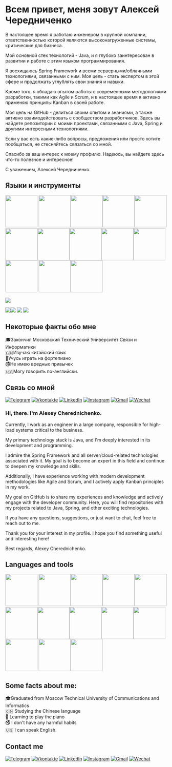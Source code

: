 # Всем привет, меня зовут Алексей Чередниченко

В настоящее время я работаю инженером в крупной компании, ответственностью которой являются высоконагруженные системы, критические для бизнеса.

Мой основной стек технологий - Java, и я глубоко заинтересован в развитии и работе с этим языком программирования.

Я восхищаюсь Spring Framework и всеми серверными/облачными технологиями, связанными с ним. Моя цель - стать экспертом в этой сфере и продолжать углублять свои знания и навыки.

Кроме того, я обладаю опытом работы с современными методологиями разработки, такими как Agile и Scrum, и в настоящее время я активно применяю принципы Kanban в своей работе.

Моя цель на GitHub - делиться своим опытом и знаниями, а также активно взаимодействовать с сообществом разработчиков. Здесь вы найдете репозитории с моими проектами, связанными с Java, Spring и другими интересными технологиями.

Если у вас есть какие-либо вопросы, предложения или просто хотите пообщаться, не стесняйтесь связаться со мной.

Спасибо за ваш интерес к моему профилю. Надеюсь, вы найдете здесь что-то полезное и интересное!

С уважением,
Алексей Чередниченко.


 
 
 

## Языки и инструменты

<img src="https://cdn.jsdelivr.net/gh/devicons/devicon/icons/java/java-original-wordmark.svg" width="100" height="100" /> <img src="https://cdn.jsdelivr.net/gh/devicons/devicon/icons/spring/spring-original-wordmark.svg" width="100" height="100" /><img src="https://cdn.jsdelivr.net/gh/devicons/devicon/icons/intellij/intellij-original-wordmark.svg" width="100" height="100" /><img src="https://cdn.jsdelivr.net/gh/devicons/devicon/icons/linux/linux-original.svg" width="100" height="100" /><img src="https://cdn.jsdelivr.net/gh/devicons/devicon/icons/postgresql/postgresql-plain-wordmark.svg" width="100" height="100"/><img src="https://cdn.jsdelivr.net/gh/devicons/devicon/icons/apachekafka/apachekafka-original-wordmark.svg" width="100" height="100"/><img src="https://cdn.jsdelivr.net/gh/devicons/devicon/icons/nginx/nginx-original.svg" width="100" height="100"/><img src="https://cdn.jsdelivr.net/gh/devicons/devicon/icons/redis/redis-plain-wordmark.svg" width="100" height="100" /><img src="https://cdn.jsdelivr.net/gh/devicons/devicon/icons/grafana/grafana-original-wordmark.svg" width="100" height="100" /><img src="https://cdn.jsdelivr.net/gh/devicons/devicon/icons/vim/vim-plain.svg" width="100" height="100" /><img src="https://cdn.jsdelivr.net/gh/devicons/devicon/icons/python/python-original-wordmark.svg" width="100" height="100" /> <img src="https://cdn.jsdelivr.net/gh/devicons/devicon/icons/jira/jira-original-wordmark.svg" width="100" height="100" /><img src="https://cdn.jsdelivr.net/gh/devicons/devicon/icons/confluence/confluence-original-wordmark.svg" width="100" height="100" />


<img src="https://www.codewars.com/users/Alaxay8/badges/large"/>

![](http://github-profile-summary-cards.vercel.app/api/cards/repos-per-language?username=Alaxay8&theme=dark)![](http://github-profile-summary-cards.vercel.app/api/cards/most-commit-language?username=Alaxay8&theme=dark)
![](http://github-profile-summary-cards.vercel.app/api/cards/stats?username=Alaxay8&theme=dark)
![](http://github-profile-summary-cards.vercel.app/api/cards/profile-details?username=Alaxay8&theme=dark)





## Некоторые факты обо мне
🎓Закончил Московский Технический Университет Связи и Информатики\
🇨🇳Изучаю китайский язык\
🎹Учусь играть на фортепиано\
🚭Не имею вредных привычек\
🇺🇸Могу говорить по-английски.






## Связь со мной
[![Telegram](https://img.shields.io/badge/-Telegram-090909?style=for-the-badge&logo=telegram&logoColor=27A0D9)](https://t.me/alaxay)
[![Vkontakte](https://img.shields.io/badge/-Vkontakte-090909?style=for-the-badge&logo=Vk&logoColor=4F7DB3)](https://vk.com/alaxay)
[![LinkedIn](https://img.shields.io/badge/-LinkedIn-090909?style=for-the-badge&logo=linkedin&logoColor=007BB6)](https://www.linkedin.com/in/alexey-cherednichenko-b7b61b174/)
[![Instagram](https://img.shields.io/badge/-instagram-090909?style=for-the-badge&logo=instagram&logoColor=007BB6)](https://instagram.com/alaxay8/)
[![Gmail](https://img.shields.io/badge/-gmail-090909?style=for-the-badge&logo=gmail&logoColor=#8B0000)](mailto:alaxay8@gmail.com)
[![Wechat](https://img.shields.io/badge/-wechat-090909?style=for-the-badge&logo=wechat&logoColor=#8B0000)](https://i.imgur.com/mqHNQOe.jpeg)







### Hi, there. I'm Alexey Cherednichenko.

Currently, I work as an engineer in a large company, responsible for high-load systems critical to the business. 

My primary technology stack is Java, and I'm deeply interested in its development and programming.

I admire the Spring Framework and all server/cloud-related technologies associated with it. My goal is to become an expert in this field and continue to deepen my knowledge and skills.

Additionally, I have experience working with modern development methodologies like Agile and Scrum, and I actively apply Kanban principles in my work.

My goal on GitHub is to share my experiences and knowledge and actively engage with the developer community. Here, you will find repositories with my projects related to Java, Spring, and other exciting technologies.

If you have any questions, suggestions, or just want to chat, feel free to reach out to me.

Thank you for your interest in my profile. I hope you find something useful and interesting here!

Best regards,
Alexey Cherednichenko.

## Languages and tools

<img src="https://cdn.jsdelivr.net/gh/devicons/devicon/icons/java/java-original-wordmark.svg" width="100" height="100" /> <img src="https://cdn.jsdelivr.net/gh/devicons/devicon/icons/spring/spring-original-wordmark.svg" width="100" height="100" /><img src="https://cdn.jsdelivr.net/gh/devicons/devicon/icons/intellij/intellij-original-wordmark.svg" width="100" height="100" /><img src="https://cdn.jsdelivr.net/gh/devicons/devicon/icons/linux/linux-original.svg" width="100" height="100" /><img src="https://cdn.jsdelivr.net/gh/devicons/devicon/icons/postgresql/postgresql-plain-wordmark.svg" width="100" height="100"/><img src="https://cdn.jsdelivr.net/gh/devicons/devicon/icons/apachekafka/apachekafka-original-wordmark.svg" width="100" height="100"/><img src="https://cdn.jsdelivr.net/gh/devicons/devicon/icons/nginx/nginx-original.svg" width="100" height="100"/><img src="https://cdn.jsdelivr.net/gh/devicons/devicon/icons/redis/redis-plain-wordmark.svg" width="100" height="100" /><img src="https://cdn.jsdelivr.net/gh/devicons/devicon/icons/grafana/grafana-original-wordmark.svg" width="100" height="100" /><img src="https://cdn.jsdelivr.net/gh/devicons/devicon/icons/vim/vim-plain.svg" width="100" height="100" /><img src="https://cdn.jsdelivr.net/gh/devicons/devicon/icons/python/python-original-wordmark.svg" width="100" height="100" /> <img src="https://cdn.jsdelivr.net/gh/devicons/devicon/icons/jira/jira-original-wordmark.svg" width="100" height="100" /><img src="https://cdn.jsdelivr.net/gh/devicons/devicon/icons/confluence/confluence-original-wordmark.svg" width="100" height="100" />


## Some facts about me:

🎓Graduated from Moscow Technical University of Communications and Informatics\
🇨🇳 Studying the Chinese language\
🎹 Learning to play the piano\
🚭 I don't have any harmful habits\
🇺🇸 I can speak English.


## Contact me
[![Telegram](https://img.shields.io/badge/-Telegram-090909?style=for-the-badge&logo=telegram&logoColor=27A0D9)](https://t.me/alaxay)
[![Vkontakte](https://img.shields.io/badge/-Vkontakte-090909?style=for-the-badge&logo=Vk&logoColor=4F7DB3)](https://vk.com/alaxay)
[![LinkedIn](https://img.shields.io/badge/-LinkedIn-090909?style=for-the-badge&logo=linkedin&logoColor=007BB6)](https://www.linkedin.com/in/alexey-cherednichenko-b7b61b174/)
[![Instagram](https://img.shields.io/badge/-instagram-090909?style=for-the-badge&logo=instagram&logoColor=007BB6)](https://instagram.com/alaxay8/)
[![Gmail](https://img.shields.io/badge/-gmail-090909?style=for-the-badge&logo=gmail&logoColor=#8B0000)](mailto:alaxay8@gmail.com)
[![Wechat](https://img.shields.io/badge/-wechat-090909?style=for-the-badge&logo=wechat&logoColor=#8B0000)](https://i.imgur.com/mqHNQOe.jpeg)
